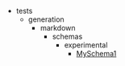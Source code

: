 - tests
    - generation
        - markdown
            - schemas
                - experimental
                    - [MySchema1](tests/generation/markdown/schemas/experimental/MySchema1.md)
